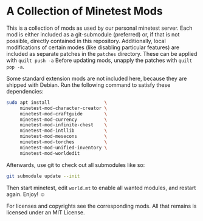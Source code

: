 A Collection of Minetest Mods
=============================

This is a collection of mods as used by our personal minetest server.  Each mod
is either included as a git-submodule (preferred) or, if that is not possible,
directly contained in this repository.  Additionally, local modifications of
certain modes (like disabling particular features) are included as separate
patches in the `patches` directory.  These can be applied with `quilt push -a`
Before updating mods, unapply the patches with `quilt pop -a`.

Some standard extension mods are not included here, because they are shipped
with Debian.  Run the following command to satisfy these dependencies:

```sh
sudo apt install                    \
     minetest-mod-character-creator \
     minetest-mod-craftguide        \
     minetest-mod-currency          \
     minetest-mod-infinite-chest    \
     minetest-mod-intllib           \
     minetest-mod-mesecons          \
     minetest-mod-torches           \
     minetest-mod-unified-inventory \
     minetest-mod-worldedit
```

Afterwards, use git to check out all submodules like so:

```sh
git submodule update --init
```

Then start minetest, edit `world.mt` to enable all wanted modules, and restart
again.  Enjoy! ☺

For licenses and copyrights see the corresponding mods.  All that remains is
licensed under an MIT License.

